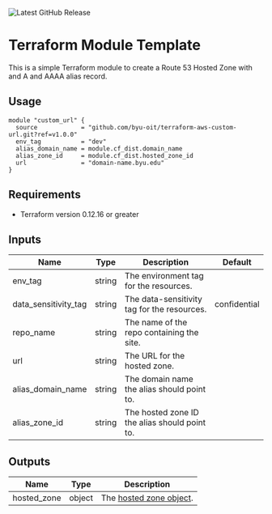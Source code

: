![Latest GitHub Release](https://img.shields.io/github/v/release/byu-oit/terraform-aws-hosted-zone?sort=semver)

# Terraform Module Template

This is a simple Terraform module to create a Route 53 Hosted Zone with and A and AAAA alias record.

## Usage
```hcl
module "custom_url" {
  source            = "github.com/byu-oit/terraform-aws-custom-url.git?ref=v1.0.0"
  env_tag           = "dev"
  alias_domain_name = module.cf_dist.domain_name
  alias_zone_id     = module.cf_dist.hosted_zone_id
  url               = "domain-name.byu.edu"
}
```

## Requirements
* Terraform version 0.12.16 or greater

## Inputs
| Name | Type  | Description | Default |
| --- | --- | --- | --- |
| env_tag | string | The environment tag for the resources. |
| data_sensitivity_tag | string | The data-sensitivity tag for the resources. | confidential |
| repo_name | string | The name of the repo containing the site. |
| url | string | The URL for the hosted zone. |
| alias_domain_name | string | The domain name the alias should point to. |
| alias_zone_id | string | The hosted zone ID the alias should point to. |

## Outputs
| Name | Type | Description |
| ---  | ---  | --- |
| hosted_zone | object | The [hosted zone object](https://www.terraform.io/docs/providers/aws/r/route53_zone.html#attributes-reference). |
